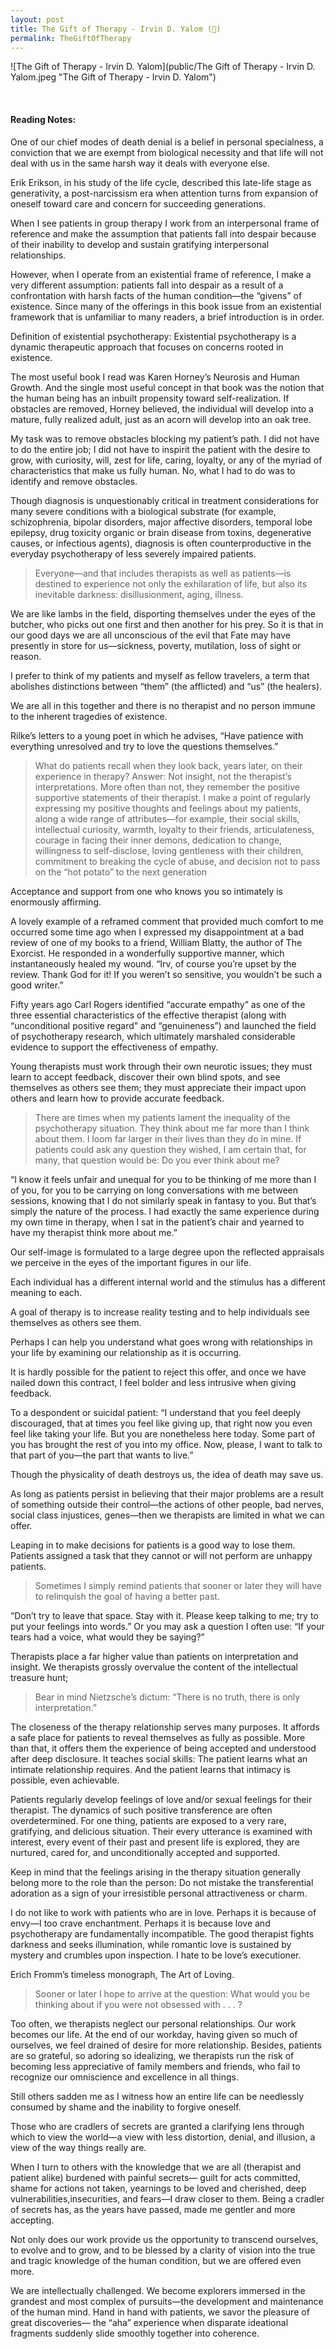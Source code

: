 ```yaml
---
layout: post
title: The Gift of Therapy - Irvin D. Yalom (📱)
permalink: TheGiftOfTherapy
---
```


![The Gift of Therapy - Irvin D. Yalom](public/The Gift of Therapy - Irvin D. Yalom.jpeg "The Gift of Therapy - Irvin D. Yalom")

<br>

#### Reading Notes:

One of our chief modes of death denial is a belief in personal specialness, a conviction that we are exempt from biological necessity and that life will not deal with us in the same harsh way it deals with everyone else.

Erik Erikson, in his study of the life cycle, described this late-life stage as generativity, a post-narcissism era when attention turns from expansion of oneself toward care and concern for succeeding generations.

When I see patients in group therapy I work from an interpersonal frame of reference and make the assumption that patients fall into despair because of their inability to develop and sustain gratifying interpersonal relationships.

However, when I operate from an existential frame of reference, I make a very different assumption: patients fall into despair as a result of a confrontation with harsh facts of the human condition—the “givens” of existence. Since many of the offerings in this book issue from an existential framework that is unfamiliar to many readers, a brief introduction is in order.

Definition of existential psychotherapy: Existential psychotherapy is a dynamic therapeutic approach that focuses on concerns rooted in existence.

The most useful book I read was Karen Horney’s Neurosis and Human Growth. And the single most useful concept in that book was the notion that the human being has an inbuilt propensity toward self-realization. If obstacles are removed, Horney believed, the individual will develop into a mature, fully realized adult, just as an acorn will develop into an oak tree.

My task was to remove obstacles blocking my patient’s path. I did not have to do the entire job; I did not have to inspirit the patient with the desire to grow, with curiosity, will, zest for life, caring, loyalty, or any of the myriad of characteristics that make us fully human. No, what I had to do was to identify and remove obstacles.

Though diagnosis is unquestionably critical in treatment considerations for many severe conditions with a biological
substrate (for example, schizophrenia, bipolar disorders, major affective disorders, temporal lobe epilepsy, drug toxicity organic or brain disease from toxins, degenerative causes, or infectious agents), diagnosis is often counterproductive in the everyday psychotherapy of less severely impaired patients.

> Everyone—and that includes therapists as well as patients—is destined to experience not only the exhilaration of life, but also its inevitable darkness: disillusionment, aging, illness.

We are like lambs in the field, disporting themselves under the eyes of the butcher, who picks out one first and
then another for his prey. So it is that in our good days we are all unconscious of the evil that Fate may have
presently in store for us—sickness, poverty, mutilation, loss of sight or reason.

I prefer to think of my patients and myself as fellow travelers, a term that abolishes distinctions between
“them” (the afflicted) and “us” (the healers).

We are all in this together and there is no therapist and no person immune to the inherent tragedies of existence.

Rilke’s letters to a young poet in which he advises, “Have patience with everything unresolved and try to
love the questions themselves.”

> What do patients recall when they look back, years later, on their experience in therapy? Answer: Not insight, not the therapist’s interpretations. More often than not, they remember the positive supportive statements of their therapist. I make a point of regularly expressing my positive thoughts and feelings about my patients, along a wide range of attributes—for example, their social skills, intellectual curiosity, warmth, loyalty to their friends, articulateness, courage in facing their inner demons, dedication to change, willingness to self-disclose, loving gentleness with their children, commitment to breaking the cycle of abuse, and decision not to pass on the “hot potato” to the next generation

Acceptance and support from one who knows you so intimately is enormously affirming.

A lovely example of a reframed comment that provided much comfort to me occurred some time ago when I expressed
my disappointment at a bad review of one of my books to a friend, William Blatty, the author of The Exorcist. He responded
in a wonderfully supportive manner, which instantaneously healed my wound. “Irv, of course you’re upset by the review.
Thank God for it! If you weren’t so sensitive, you wouldn’t be such a good writer.”

Fifty years ago Carl Rogers identified “accurate empathy” as one of the three essential characteristics of the effective therapist (along with “unconditional positive regard” and “genuineness”) and launched the field of psychotherapy research, which ultimately marshaled considerable evidence to support the effectiveness of empathy.

Young therapists must work through their own neurotic issues; they must learn to accept feedback, discover their own blind spots, and see themselves as others see them; they must appreciate their impact upon others and learn how to provide accurate feedback.

> There are times when my patients lament the inequality of the psychotherapy situation. They think about me far more than I think about them. I loom far larger in their lives than they do in mine. If patients could ask any question they wished, I am certain that, for many, that question would be: Do you ever think about me?

“I know it feels unfair and unequal for you to be thinking of me more than I of you, for you to be carrying on long conversations with me between sessions, knowing that I do not similarly speak in fantasy to you. But that’s simply the nature of the process. I had exactly the same experience during my own time in therapy, when I sat in the patient’s chair and yearned to have my therapist think more about me.”

Our self-image is formulated to a large degree upon the reflected appraisals we perceive in the eyes of the important figures in our life.

Each individual has a different internal world and the stimulus has a different meaning to each.

A goal of therapy is to increase reality testing and to help individuals see themselves as others see them.

Perhaps I can help you understand what goes wrong with relationships in your life by examining our relationship as it is occurring.

It is hardly possible for the patient to reject this offer, and once we have nailed down this contract, I feel bolder and less intrusive when giving feedback.

To a despondent or suicidal patient: “I understand that you feel deeply discouraged, that at times you feel like giving
up, that right now you even feel like taking your life. But you are nonetheless here today. Some part of you has brought the rest of you into my office. Now, please, I want to talk to that part of you—the part that wants to live.”

Though the physicality of death destroys us, the idea of death may save us.

As long as patients persist in believing that their major problems are a result of something outside their control—the actions of other people, bad nerves, social class injustices, genes—then we therapists are limited in what we can offer.

Leaping in to make decisions for patients is a good way to lose them. Patients assigned a task that they cannot or will not perform are unhappy patients.

> Sometimes I simply remind patients that sooner or later they will have to relinquish the goal of having a better past.

“Don’t try to leave that space. Stay with it. Please keep talking to me; try to put your feelings into words.” Or you may ask a question I often use: “If your tears had a voice, what would they be saying?”

Therapists place a far higher value than patients on interpretation and insight. We therapists grossly overvalue the content of the intellectual treasure hunt;

> Bear in mind Nietzsche’s dictum: “There is no truth, there is only interpretation.”

The closeness of the therapy relationship serves many purposes. It affords a safe place for patients to reveal themselves as fully as possible. More than that, it offers them the experience of being accepted and understood after deep disclosure. It teaches social skills: The patient learns what an intimate relationship requires. And the patient learns that intimacy is possible, even achievable.

Patients regularly develop feelings of love and/or sexual feelings for their therapist. The dynamics of such
positive transference are often overdetermined. For one thing, patients are exposed to a very rare, gratifying, and delicious situation. Their every utterance is examined with interest, every event of their past and present life is explored, they are nurtured, cared for, and unconditionally accepted and supported.

Keep in mind that the feelings arising in the therapy situation generally belong more to the role than
the person: Do not mistake the transferential adoration as a sign of your irresistible personal attractiveness or charm.

I do not like to work with patients who are in love. Perhaps it is because of envy—I too crave enchantment.
Perhaps it is because love and psychotherapy are fundamentally incompatible. The good therapist fights darkness and seeks illumination, while romantic love is sustained by mystery and crumbles upon inspection. I hate to be love’s executioner.

Erich Fromm’s timeless monograph, The Art of Loving.

> Sooner or later I hope to arrive at the question: What would you be thinking about if you were not obsessed with . . . ?

Too often, we therapists neglect our personal relationships. Our work becomes our life. At the end of our workday, having
given so much of ourselves, we feel drained of desire for more relationship. Besides, patients are so grateful, so adoring so idealizing, we therapists run the risk of becoming less appreciative of family members and friends, who fail to recognize our omniscience and excellence in all things.

Still others sadden me as I witness how an entire life can be needlessly consumed by shame and the inability to forgive oneself.

Those who are cradlers of secrets are granted a clarifying lens through which to view the world—a view with less distortion, denial, and illusion, a view of the way things really are.

When I turn to others with the knowledge that we are all (therapist and patient alike) burdened with painful secrets—
guilt for acts committed, shame for actions not taken, yearnings to be loved and cherished, deep vulnerabilities,insecurities, and fears—I draw closer to them. Being a cradler of secrets has, as the years have passed, made me gentler and more accepting.

Not only does our work provide us the opportunity to transcend ourselves, to evolve and to grow, and to be blessed by a
clarity of vision into the true and tragic knowledge of the human condition, but we are offered even more.

We are intellectually challenged. We become explorers immersed in the grandest and most complex of pursuits—the
development and maintenance of the human mind. Hand in hand with patients, we savor the pleasure of great discoveries—
the “aha” experience when disparate ideational fragments suddenly slide smoothly together into coherence.

